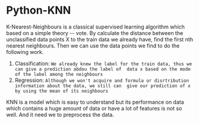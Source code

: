 # Python-KNN
K-Nearest-Neighbours is a classical supervised learning algorithm which based
on a simple theory -- vote. By calculate the distance between the unclassified data
points X to the train data we already have, find the first nth nearest neighbours. Then we can 
use the data points we find to do the following work.

1. Classification:
    `We already knew the label for the train data, thus we can give a prediction abdou the label of 
    data x based on the mode of the label among the neighbours`
2. Regression:
    `Although we won't acquire and formula or disrtribution information about the data, we still can 
    give our prediction of x by using the mean of its neighbours`

KNN is a model which is easy to understand but its performance on data which contains a huge amount
of data or have a lot of features is not so well. And it need we to preprocess the data.